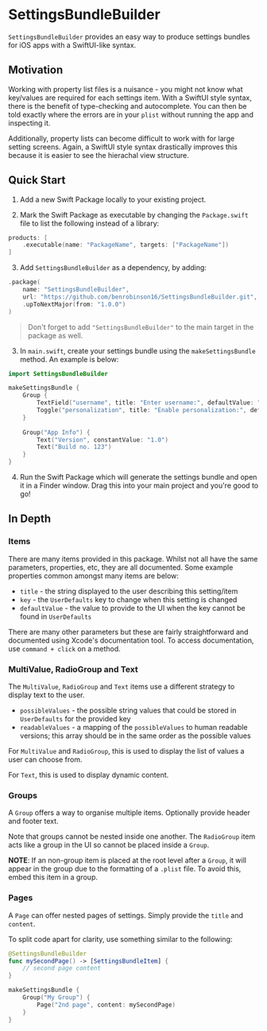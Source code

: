 # SettingsBundleBuilder

`SettingsBundleBuilder` provides an easy way to produce settings bundles for iOS apps with a SwiftUI-like syntax.

## Motivation

Working with property list files is a nuisance - you might not know what key/values are required for each settings item. With a SwiftUI style syntax, there is the benefit of type-checking and autocomplete. You can then be told exactly where the errors are in your `plist` without running the app and inspecting it.

Additionally, property lists can become difficult to work with for large setting screens. Again, a SwiftUI style syntax drastically improves this because it is easier to see the hierachal view structure.

## Quick Start

1. Add a new Swift Package locally to your existing project.

2. Mark the Swift Package as executable by changing the `Package.swift` file to list the following instead of a library:

```swift
products: [
    .executable(name: "PackageName", targets: ["PackageName"])
]
```

3. Add `SettingsBundleBuilder` as a dependency, by adding:

```swift
.package(
    name: "SettingsBundleBuilder", 
    url: "https://github.com/benrobinson16/SettingsBundleBuilder.git", 
    .upToNextMajor(from: "1.0.0")
)
```

> Don't forget to add `"SettingsBundleBuilder"` to the main target in the package as well.

3. In `main.swift`, create your settings bundle using the `makeSettingsBundle` method. An example is below:

```swift
import SettingsBundleBuilder

makeSettingsBundle {
    Group {
        TextField("username", title: "Enter username:", defaultValue: "")
        Toggle("personalization", title: "Enable personalization:", defaultValue: false)
    }
    
    Group("App Info") {
        Text("Version", constantValue: "1.0")
        Text("Build no. 123")
    }
}
```

4. Run the Swift Package which will generate the settings bundle and open it in a Finder window. Drag this into your main project and you're good to go!

## In Depth

### Items

There are many items provided in this package. Whilst not all have the same parameters, properties, etc, they are all documented. Some example properties common amongst many items are below:

- `title` - the string displayed to the user describing this setting/item
- `key` - the `UserDefaults` key to change when this setting is changed
- `defaultValue` - the value to provide to the UI when the key cannot be found in `UserDefaults`

There are many other parameters but these are fairly straightforward and documented using Xcode's documentation tool. To access documentation, use `command + click` on a method.

### MultiValue, RadioGroup and Text

The `MultiValue`, `RadioGroup` and `Text` items use a different strategy to display text to the user.

- `possibleValues` - the possible string values that could be stored in `UserDefaults` for the provided key
- `readableValues` - a mapping of the `possibleValues` to human readable versions; this array should be in the same order as the possible values

For `MultiValue` and `RadioGroup`, this is used to display the list of values a user can choose from.

For `Text`, this is used to display dynamic content.

### Groups

A `Group` offers a way to organise multiple items. Optionally provide header and footer text.

Note that groups cannot be nested inside one another. The `RadioGroup` item acts like a group in the UI so cannot be placed inside a `Group`.

**NOTE**: If an non-group item is placed at the root level after a `Group`, it will appear in the group due to the formatting of a `.plist` file. To avoid this, embed this item in a group.

### Pages

A `Page` can offer nested pages of settings. Simply provide the `title` and `content`.

To split code apart for clarity, use something similar to the following:

```swift
@SettingsBundleBuilder
func mySecondPage() -> [SettingsBundleItem] {
    // second page content
}

makeSettingsBundle {
    Group("My Group") {
        Page("2nd page", content: mySecondPage)
    }
}
```
